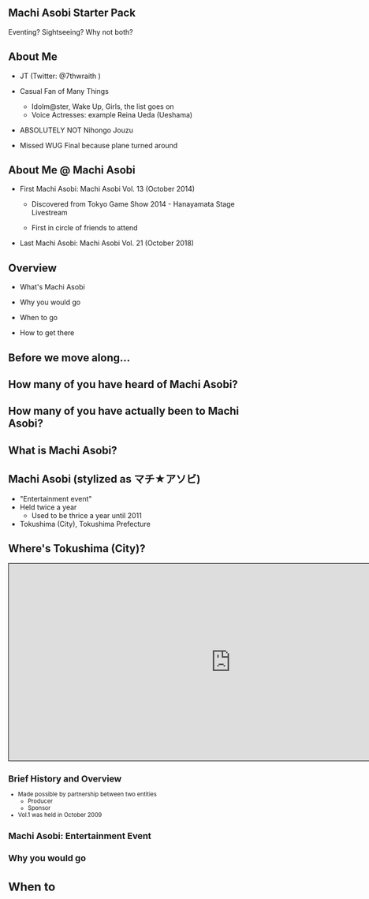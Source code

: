 ## Machi Asobi Starter Pack
Eventing? Sightseeing? Why not both?



## About Me
* JT (Twitter: @7thwraith )
* Casual Fan of Many Things

    * Idolm@ster, Wake Up, Girls, the list goes on
    * Voice Actresses: example Reina Ueda (Ueshama)

* ABSOLUTELY NOT Nihongo Jouzu
* Missed WUG Final because plane turned around


## About Me @ Machi Asobi
* First Machi Asobi: Machi Asobi Vol. 13 (October 2014)
    * Discovered from Tokyo Game Show 2014 - Hanayamata Stage Livestream

    * First in circle of friends to attend

* Last Machi Asobi: Machi Asobi Vol.  21 (October 2018)



## Overview
* What's Machi Asobi

* Why you would go

* When to go

* How to get there




## Before we move along...


## How many of you have heard of Machi Asobi?


## How many of you have actually been to Machi Asobi?



## What is Machi Asobi?


## Machi Asobi (stylized as マチ★アソビ)
* "Entertainment event"
* Held twice a year
    * Used to be thrice a year until 2011
* Tokushima (City), Tokushima Prefecture


## Where's Tokushima (City)?

<iframe width="900" height="400" frameborder="0" scrolling="no" marginheight="0" marginwidth="0" src="https://www.openstreetmap.org/export/embed.html?bbox=134.35283660888675%2C33.92826330143173%2C134.806022644043%2C34.179145513780455&amp;layer=transportmap" style="border: 1px solid black"></iframe><br/><small>


## Brief History and Overview
* Made possible by partnership between two entities
    * Producer
    * Sponsor
* Vol.1 was held in October 2009


## Machi Asobi: Entertainment Event



## Why you would go



# When to 